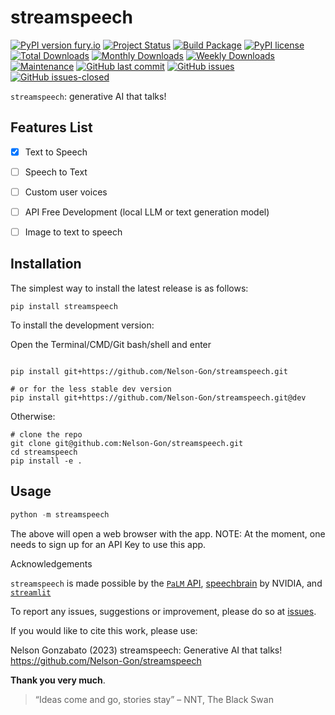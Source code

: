 # streamspeech

[![PyPI version fury.io](https://badge.fury.io/py/streamspeech.svg)](https://pypi.python.org/pypi/streamspeech/)
[![Project Status](http://www.repostatus.org/badges/latest/active.svg)](http://www.repostatus.org/#active) 
[![Build Package](https://github.com/Nelson-Gon/streamspeech/actions/workflows/build-package.yaml/badge.svg)](https://github.com/Nelson-Gon/streamspeech/actions/workflows/build-package.yaml)
[![PyPI license](https://img.shields.io/pypi/l/streamspeech.svg)](https://pypi.python.org/pypi/streamspeech/)
[![Total Downloads](https://pepy.tech/badge/streamspeech)](https://pepy.tech/project/streamspeech)
[![Monthly Downloads](https://pepy.tech/badge/streamspeech/month)](https://pepy.tech/project/streamspeech)
[![Weekly Downloads](https://pepy.tech/badge/streamspeech/week)](https://pepy.tech/project/streamspeech)
[![Maintenance](https://img.shields.io/badge/Maintained%3F-yes-green.svg)](https://GitHub.com/Nelson-Gon/streamspeech/graphs/commit-activity)
[![GitHub last commit](https://img.shields.io/github/last-commit/Nelson-Gon/streamspeech.svg)](https://github.com/Nelson-Gon/streamspeech/commits/main)
[![GitHub issues](https://img.shields.io/github/issues/Nelson-Gon/streamspeech.svg)](https://GitHub.com/Nelson-Gon/streamspeech/issues/)
[![GitHub issues-closed](https://img.shields.io/github/issues-closed/Nelson-Gon/streamspeech.svg)](https://GitHub.com/Nelson-Gon/streamspeech/issues?q=is%3Aissue+is%3Aclosed)



`streamspeech`: generative AI that talks!


## Features List

- [x] Text to Speech

- [ ] Speech to Text 

- [ ] Custom user voices 

- [ ] API Free Development (local LLM or text generation model)

- [ ] Image to text to speech 






## Installation

The simplest way to install the latest release is as follows:

```shell
pip install streamspeech

```

To install the development version:


Open the Terminal/CMD/Git bash/shell and enter

```shell

pip install git+https://github.com/Nelson-Gon/streamspeech.git

# or for the less stable dev version
pip install git+https://github.com/Nelson-Gon/streamspeech.git@dev

```

Otherwise:

```shell
# clone the repo
git clone git@github.com:Nelson-Gon/streamspeech.git
cd streamspeech
pip install -e . 

```

## Usage 

```python
python -m streamspeech
```

The above will open a web browser with the app. NOTE: At the moment, one needs to sign up for an API Key to use this app. 

Acknowledgements

`streamspeech` is made possible by the [`PaLM` API](https://developers.generativeai.google/), [speechbrain](https://speechbrain.github.io/) by NVIDIA, and [`streamlit`](https://streamlit.io/)


To report any issues, suggestions or improvement, please do so at [issues](https://github.com/Nelson-Gon/streamspeech/issues). 

If you would like to cite this work, please use:

Nelson Gonzabato (2023) streamspeech: Generative AI that talks! https://github.com/Nelson-Gon/streamspeech


**Thank you very much**. 


> “Ideas come and go, stories stay” – NNT, The Black Swan 






